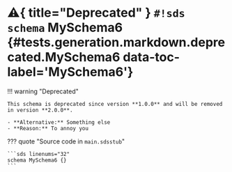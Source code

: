 # :warning:{ title="Deprecated" } `#!sds schema` MySchema6 {#tests.generation.markdown.deprecated.MySchema6 data-toc-label='MySchema6'}

!!! warning "Deprecated"

    This schema is deprecated since version **1.0.0** and will be removed in version **2.0.0**.

    - **Alternative:** Something else
    - **Reason:** To annoy you

??? quote "Source code in `main.sdsstub`"

    ```sds linenums="32"
    schema MySchema6 {}
    ```
